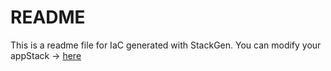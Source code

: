 # README
This is a readme file for IaC generated with StackGen.
You can modify your appStack -> [here](http://main.dev.stackgen.com/appstacks/c024339d-87ad-47d8-8c24-4fe2bf561bfe)
